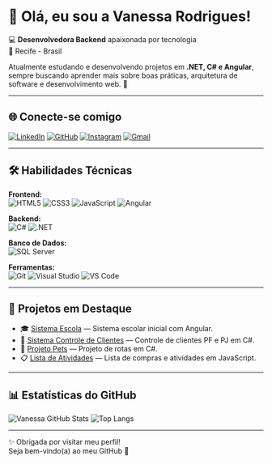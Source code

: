 # 👋 Olá, eu sou a Vanessa Rodrigues!

💻 **Desenvolvedora Backend** apaixonada por tecnologia  
📍 Recife - Brasil  

Atualmente estudando e desenvolvendo projetos em **.NET, C# e Angular**, sempre buscando aprender mais sobre boas práticas, arquitetura de software e desenvolvimento web. 🚀  

---

## 🌐 Conecte-se comigo
[![LinkedIn](https://img.shields.io/badge/LinkedIn-0077B5?style=for-the-badge&logo=linkedin&logoColor=white)](https://www.linkedin.com/in/vanessa-rodrigues-developer/)
[![GitHub](https://img.shields.io/badge/GitHub-100000?style=for-the-badge&logo=github&logoColor=white)](https://github.com/vanvrs)
[![Instagram](https://img.shields.io/badge/Instagram-E4405F?style=for-the-badge&logo=instagram&logoColor=white)](https://instagram.com/seuusuario)
[![Gmail](https://img.shields.io/badge/Gmail-D14836?style=for-the-badge&logo=gmail&logoColor=white)](mailto:seuemail@gmail.com)

---

## 🛠️ Habilidades Técnicas

**Frontend:**  
![HTML5](https://img.shields.io/badge/HTML5-E34F26?style=for-the-badge&logo=html5&logoColor=white)
![CSS3](https://img.shields.io/badge/CSS3-1572B6?style=for-the-badge&logo=css3&logoColor=white)
![JavaScript](https://img.shields.io/badge/JavaScript-323330?style=for-the-badge&logo=javascript&logoColor=F7DF1E)
![Angular](https://img.shields.io/badge/Angular-DD0031?style=for-the-badge&logo=angular&logoColor=white)

**Backend:**  
![C#](https://img.shields.io/badge/C%23-239120?style=for-the-badge&logo=c-sharp&logoColor=white)
![.NET](https://img.shields.io/badge/.NET-512BD4?style=for-the-badge&logo=dotnet&logoColor=white)

**Banco de Dados:**  
![SQL Server](https://img.shields.io/badge/SQL%20Server-CC2927?style=for-the-badge&logo=microsoftsqlserver&logoColor=white)

**Ferramentas:**  
![Git](https://img.shields.io/badge/Git-F05032?style=for-the-badge&logo=git&logoColor=white)
![Visual Studio](https://img.shields.io/badge/Visual%20Studio-5C2D91?style=for-the-badge&logo=visualstudio&logoColor=white)
![VS Code](https://img.shields.io/badge/VS%20Code-007ACC?style=for-the-badge&logo=visualstudiocode&logoColor=white)

---

## 🚀 Projetos em Destaque
- 🎓 [Sistema Escola](https://github.com/vanvrs/Sistema_Escola) — Sistema escolar inicial com Angular.  
- 🧾 [Sistema Controle de Clientes](https://github.com/vanvrs/Sistema-Controle-de-Clientes) — Controle de clientes PF e PJ em C#.  
- 🐾 [Projeto Pets](https://github.com/vanvrs/Projeto_Web_Lh_Pets_vers-0.1) — Projeto de rotas em C#.  
- 📋 [Lista de Atividades](https://github.com/vanvrs/lista_atividades) — Lista de compras e atividades em JavaScript.  

---

## 📊 Estatísticas do GitHub
![Vanessa GitHub Stats](https://github-readme-stats.vercel.app/api?username=vanvrs&show_icons=true&theme=radical)
![Top Langs](https://github-readme-stats.vercel.app/api/top-langs/?username=vanvrs&layout=compact&theme=radical)

---

✨ Obrigada por visitar meu perfil!  
Seja bem-vindo(a) ao meu GitHub 🤗
